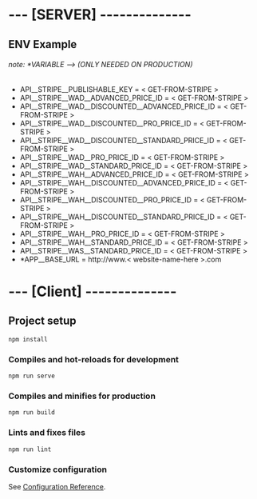 # --- [SERVER] --------------
## ENV Example
###### note: *VARIABLE --> (ONLY NEEDED ON PRODUCTION)

* API__STRIPE__PUBLISHABLE_KEY = < GET-FROM-STRIPE >
* API__STRIPE__WAD__ADVANCED_PRICE_ID = < GET-FROM-STRIPE >
* API__STRIPE__WAD__DISCOUNTED__ADVANCED_PRICE_ID = < GET-FROM-STRIPE >
* API__STRIPE__WAD__DISCOUNTED__PRO_PRICE_ID = < GET-FROM-STRIPE >
* API__STRIPE__WAD__DISCOUNTED__STANDARD_PRICE_ID = < GET-FROM-STRIPE >
* API__STRIPE__WAD__PRO_PRICE_ID = < GET-FROM-STRIPE >
* API__STRIPE__WAD__STANDARD_PRICE_ID = < GET-FROM-STRIPE >
* API__STRIPE__WAH__ADVANCED_PRICE_ID = < GET-FROM-STRIPE >
* API__STRIPE__WAH__DISCOUNTED__ADVANCED_PRICE_ID = < GET-FROM-STRIPE >
* API__STRIPE__WAH__DISCOUNTED__PRO_PRICE_ID = < GET-FROM-STRIPE >
* API__STRIPE__WAH__DISCOUNTED__STANDARD_PRICE_ID = < GET-FROM-STRIPE >
* API__STRIPE__WAH__PRO_PRICE_ID = < GET-FROM-STRIPE >
* API__STRIPE__WAH__STANDARD_PRICE_ID = < GET-FROM-STRIPE >
* API__STRIPE__WAS__STANDARD_PRICE_ID = < GET-FROM-STRIPE >
* *APP__BASE_URL = http://www.< website-name-here >.com

# --- [Client] --------------
## Project setup
```
npm install
```

### Compiles and hot-reloads for development
```
npm run serve
```

### Compiles and minifies for production
```
npm run build
```

### Lints and fixes files
```
npm run lint
```

### Customize configuration
See [Configuration Reference](https://cli.vuejs.org/config/).
